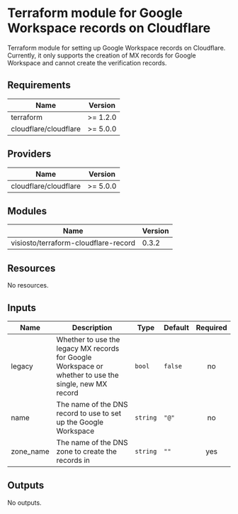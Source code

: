 # Terraform module for Google Workspace records on Cloudflare

Terraform module for setting up Google Workspace records on Cloudflare.
Currently, it only supports the creation of MX records for Google Workspace and
cannot create the verification records.

## Requirements

| Name                  | Version  |
| --------------------- | -------- |
| terraform             | >= 1.2.0 |
| cloudflare/cloudflare | >= 5.0.0 |

## Providers

| Name                  | Version  |
| --------------------- | -------- |
| cloudflare/cloudflare | >= 5.0.0 |

## Modules

| Name                                 | Version |
| ------------------------------------ | ------- |
| visiosto/terraform-cloudflare-record | 0.3.2   |

## Resources

No resources.

## Inputs

| Name      | Description                                                                                           | Type     | Default | Required |
| --------- | ----------------------------------------------------------------------------------------------------- | -------- | ------- | :------: |
| legacy    | Whether to use the legacy MX records for Google Workspace or whether to use the single, new MX record | `bool`   | `false` |    no    |
| name      | The name of the DNS record to use to set up the Google Workspace                                      | `string` | `"@"`   |    no    |
| zone_name | The name of the DNS zone to create the records in                                                     | `string` | `""`    |   yes    |

## Outputs

No outputs.
